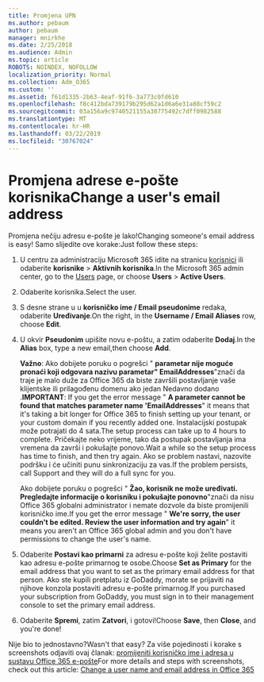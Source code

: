 ```yaml
---
title: Promjena UPN
ms.author: pebaum
author: pebaum
manager: mnirkhe
ms.date: 2/25/2018
ms.audience: Admin
ms.topic: article
ROBOTS: NOINDEX, NOFOLLOW
localization_priority: Normal
ms.collection: Adm_O365
ms.custom: ''
ms.assetid: f61d1335-2b63-4eaf-91f6-3a773c0fd610
ms.openlocfilehash: f8c412bda739179b295d62a1d6a6e31a88cf59c2
ms.sourcegitcommit: 03a156a9c9740521155a30775492c7dff0982588
ms.translationtype: MT
ms.contentlocale: hr-HR
ms.lasthandoff: 03/22/2019
ms.locfileid: "30767024"
---
```

# <a name="change-a-users-email-address"></a><span data-ttu-id="585c0-102">Promjena adrese e-pošte korisnika</span><span class="sxs-lookup"><span data-stu-id="585c0-102">Change a user's email address</span></span>

<span data-ttu-id="585c0-103">Promjena nečiju adresu e-pošte je lako!</span><span class="sxs-lookup"><span data-stu-id="585c0-103">Changing someone's email address is easy!</span></span> <span data-ttu-id="585c0-104">Samo slijedite ove korake:</span><span class="sxs-lookup"><span data-stu-id="585c0-104">Just follow these steps:</span></span>
  
1. <span data-ttu-id="585c0-105">U centru za administraciju Microsoft 365 idite na stranicu [korisnici](https://go.microsoft.com/fwlink/p/?linkid=834822) ili odaberite **korisnike** \> **Aktivnih korisnika**.</span><span class="sxs-lookup"><span data-stu-id="585c0-105">In the Microsoft 365 admin center, go to the [Users](https://go.microsoft.com/fwlink/p/?linkid=834822) page, or choose **Users** \> **Active Users**.</span></span>
    
2. <span data-ttu-id="585c0-106">Odaberite korisnika.</span><span class="sxs-lookup"><span data-stu-id="585c0-106">Select the user.</span></span>
    
3. <span data-ttu-id="585c0-107">S desne strane u u **korisničko ime / Email pseudonime** redaka, odaberite **Uređivanje**.</span><span class="sxs-lookup"><span data-stu-id="585c0-107">On the right, in the **Username / Email Aliases** row, choose **Edit**.</span></span>
    
4. <span data-ttu-id="585c0-108">U okvir **Pseudonim** upišite novu e-poštu, a zatim odaberite **Dodaj**.</span><span class="sxs-lookup"><span data-stu-id="585c0-108">In the **Alias** box, type a new email,then choose **Add**.</span></span>
    
    <span data-ttu-id="585c0-109">**Važno**: Ako dobijete poruku o pogrešci " **parametar nije moguće pronaći koji odgovara nazivu parametar" EmailAddresses**"znači da traje je malo duže za Office 365 da biste završili postavljanje vaše klijentske ili prilagođenu domenu ako jedan Nedavno dodano .</span><span class="sxs-lookup"><span data-stu-id="585c0-109">**IMPORTANT**: If you get the error message " **A parameter cannot be found that matches parameter name 'EmailAddresses**" it means that it's taking a bit longer for Office 365 to finish setting up your tenant, or your custom domain if you recently added one.</span></span> <span data-ttu-id="585c0-110">Instalacijski postupak može potrajati do 4 sata.</span><span class="sxs-lookup"><span data-stu-id="585c0-110">The setup process can take up to 4 hours to complete.</span></span> <span data-ttu-id="585c0-111">Pričekajte neko vrijeme, tako da postupak postavljanja ima vremena da završi i pokušajte ponovo.</span><span class="sxs-lookup"><span data-stu-id="585c0-111">Wait a while so the setup process has time to finish, and then try again.</span></span> <span data-ttu-id="585c0-112">Ako se problem nastavi, nazovite podršku i će učiniti punu sinkronizaciju za vas.</span><span class="sxs-lookup"><span data-stu-id="585c0-112">If the problem persists, call Support and they will do a full sync for you.</span></span>
    
    <span data-ttu-id="585c0-113">Ako dobijete poruku o pogrešci " **Žao, korisnik ne može uređivati. Pregledajte informacije o korisniku i pokušajte ponovno**"znači da nisu Office 365 globalni administrator i nemate dozvole da biste promijenili korisničko ime.</span><span class="sxs-lookup"><span data-stu-id="585c0-113">If you get the error message " **We're sorry, the user couldn't be edited. Review the user information and try again**" it means you aren't an Office 365 global admin and you don't have permissions to change the user's name.</span></span>
    
5. <span data-ttu-id="585c0-114">Odaberite **Postavi kao primarni** za adresu e-pošte koji želite postaviti kao adresu e-pošte primarnog te osobe.</span><span class="sxs-lookup"><span data-stu-id="585c0-114">Choose **Set as Primary** for the email address that you want to set as the primary email address for that person.</span></span> <span data-ttu-id="585c0-115">Ako ste kupili pretplatu iz GoDaddy, morate se prijaviti na njihove konzola postaviti adresu e-pošte primarnog.</span><span class="sxs-lookup"><span data-stu-id="585c0-115">If you purchased your subscription from GoDaddy, you must sign in to their management console to set the primary email address.</span></span> 
    
6. <span data-ttu-id="585c0-116">Odaberite **Spremi**, zatim **Zatvori**, i gotovi!</span><span class="sxs-lookup"><span data-stu-id="585c0-116">Choose **Save**, then **Close**, and you're done!</span></span>
    
<span data-ttu-id="585c0-117">Nije bio to jednostavno?</span><span class="sxs-lookup"><span data-stu-id="585c0-117">Wasn't that easy?</span></span> <span data-ttu-id="585c0-118">Za više pojedinosti i korake s screenshots odjaviti ovaj članak: [promijeniti korisničko ime i adresa u sustavu Office 365 e-pošte](https://support.office.com/article/Change-a-user-name-and-email-address-in-Office-365-fb5ac074-e203-4e1f-9843-b9d1a3e03297.aspx)</span><span class="sxs-lookup"><span data-stu-id="585c0-118">For more details and steps with screenshots, check out this article: [Change a user name and email address in Office 365](https://support.office.com/article/Change-a-user-name-and-email-address-in-Office-365-fb5ac074-e203-4e1f-9843-b9d1a3e03297.aspx)</span></span>
  

